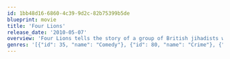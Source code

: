 ```yaml
---
id: 1bb48d16-6860-4c39-9d2c-82b75399b5de
blueprint: movie
title: 'Four Lions'
release_date: '2010-05-07'
overview: 'Four Lions tells the story of a group of British jihadists who push their abstract dreams of glory to the breaking point. As the wheels fly off, and their competing ideologies clash, what emerges is an emotionally engaging (and entirely plausible) farce. In a storm of razor-sharp verbal jousting and large-scale set pieces, Four Lions is a comic tour de force; it shows that-while terrorism is about ideology-it can also be about idiots.'
genres: '[{"id": 35, "name": "Comedy"}, {"id": 80, "name": "Crime"}, {"id": 18, "name": "Drama"}]'
---
```

